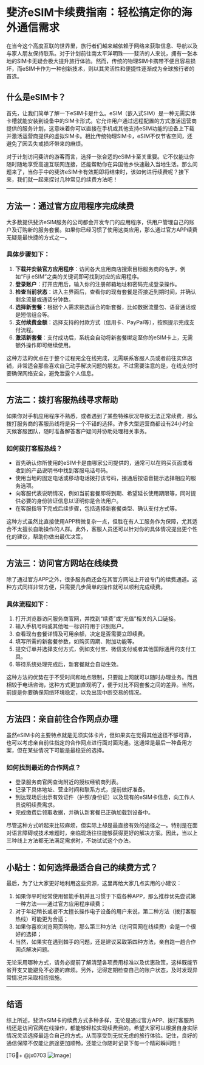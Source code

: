 # 斐济eSIM卡续费指南：轻松搞定你的海外通信需求

在当今这个高度互联的世界里，旅行者们越来越依赖于网络来获取信息、导航以及与家人朋友保持联系。对于计划前往南太平洋明珠——斐济的人来说，拥有一张本地的SIM卡无疑会极大提升旅行体验。然而，传统的物理SIM卡携带不便且容易损坏，而eSIM卡作为一种创新技术，则以其灵活性和便捷性逐渐成为全球旅行者的首选。

## 什么是eSIM卡？

首先，让我们简单了解一下eSIM卡是什么。eSIM（嵌入式SIM）是一种无需实体卡槽就能安装到设备中的SIM卡形式。它允许用户通过远程配置的方式激活运营商提供的服务计划，这意味着你可以直接在手机或其他支持eSIM功能的设备上下载并激活运营商提供的虚拟SIM卡。相比传统物理SIM卡，eSIM不仅节省空间，还避免了因丢失或损坏带来的麻烦。

对于计划访问斐济的游客而言，选择一张合适的eSIM卡至关重要。它不仅能让你随时随地享受高速互联网连接，还能帮助你在异国他乡快速融入当地生活。那么问题来了，当你手中的斐济eSIM卡有效期即将结束时，该如何进行续费呢？接下来，我们就一起来探讨几种常见的续费方法吧！

---

## 方法一：通过官方应用程序完成续费

大多数提供斐济eSIM服务的公司都会开发专门的应用程序，供用户管理自己的账户及订购新的服务套餐。如果你已经习惯了使用这类应用，那么通过官方APP续费无疑是最快捷的方式之一。

### 具体步骤如下：
1. **下载并安装官方应用程序**：访问各大应用商店搜索目标服务商的名字，例如“Fiji eSIM”之类的关键词即可找到对应的应用程序。
2. **登录账户**：打开应用后，输入你的注册邮箱地址和密码完成登录操作。
3. **检查当前状态**：进入主界面后，查看你的现有套餐是否接近到期时间，并确认剩余流量或通话分钟数。
4. **选择新套餐**：根据个人需求挑选适合的新套餐，比如数据流量包、语音通话或是短信组合等。
5. **支付续费金额**：选择支持的付款方式（信用卡、PayPal等），按照提示完成支付流程。
6. **激活新套餐**：支付成功后，系统会自动将新套餐绑定至你的eSIM卡上，无需额外操作即可继续使用。

这种方法的优点在于整个过程完全在线完成，无需联系客服人员或者前往实体店铺，非常适合那些喜欢自己动手解决问题的朋友。不过需要注意的是，在线支付时要确保网络安全，避免泄露个人信息。

---

## 方法二：拨打客服热线寻求帮助

如果你对手机应用程序不熟悉，或者遇到了某些特殊状况导致无法正常续费，那么拨打服务商的客服热线将是另一个不错的选择。许多大型运营商都设有24小时全天候客服团队，随时准备解答客户疑问并协助处理相关事务。

### 如何拨打客服热线？
- 首先确认你所使用的eSIM卡是由哪家公司提供的，通常可以在购买页面或者收到的产品说明书中找到客服电话号码。
- 使用当地的固定电话或移动电话拨打该号码，接通后按语音提示选择相应的服务选项。
- 向客服代表说明情况，例如当前套餐即将到期、希望延长使用期限等，同时提供必要的身份验证信息以证明你是合法用户。
- 在客服指导下完成后续步骤，包括选择新套餐类型、确认支付方式等。

这种方式虽然比直接使用APP稍微复杂一点，但胜在有人工服务作为保障，尤其适合不太擅长自助操作的人群。此外，客服人员还可以针对你的具体情况提出更个性化的建议，帮助你做出最优决策。

---

## 方法三：访问官方网站在线续费

除了通过官方APP之外，很多服务商还会在其官方网站上开设专门的续费通道。这种方式同样非常方便，只需要几步简单的操作就可以顺利完成续费。

### 具体流程如下：
1. 打开浏览器访问服务商官网，并找到“续费”或“充值”相关的入口链接。
2. 输入手机号码或其他唯一标识符用于识别账户。
3. 查看现有套餐详情及可用余额，决定是否需要立即续费。
4. 填写所需的新套餐参数，如购买周期、附加功能等。
5. 提交订单并选择支付方式，例如支付宝、微信支付或者其他国际通用的支付工具。
6. 等待系统处理完成后，新套餐就会自动生效。

这种方法的优势在于不受时间和地点限制，只要能上网就可以随时办理业务。而且相较于电话咨询，这种方式更加直观明了，便于对比不同套餐之间的差异。当然，前提是你要确保网络环境稳定，以免出现中断交易的情况。

---

## 方法四：亲自前往合作网点办理

虽然eSIM卡的主要特点就是无须实体卡片，但如果实在觉得其他途径不够可靠，也可以考虑亲自前往指定的合作网点进行面对面沟通。这通常是最后一种备用方案，但在某些情况下可能是最稳妥的选择。

### 如何找到最近的合作网点？
- 登录服务商官网查询附近的授权经销商列表。
- 记录下具体地址、营业时间和联系方式，提前做好准备。
- 到达现场后出示有效证件（护照/身份证）以及现有的eSIM卡信息，向工作人员说明续费需求。
- 完成缴费后领取收据，并确认新套餐已正确加载到设备中。

尽管这种方式听起来比较麻烦，但实际上却是最直接有效的途径之一。特别是在面对语言障碍或技术难题时，亲临现场往往能够获得更好的解决方案。因此，当以上三种线上方法都无法满足需求时，不妨试试这个办法。

---

## 小贴士：如何选择最适合自己的续费方式？

最后，为了让大家更好地利用这些资源，这里再给大家几点实用的小建议：

1. 如果你平时经常使用智能手机并且习惯于下载各种APP，那么推荐优先尝试第一种方法——通过官方应用程序续费；
2. 对于年纪稍长或者不太擅长操作电子设备的用户来说，第二种方法（拨打客服热线）可能更为合适；
3. 如果你喜欢浏览网页购物，那么第三种方法（访问官网在线续费）会是一个很好的选择；
4. 当然，如果实在遇到棘手的问题，还是建议采取第四种方法，亲自跑一趟合作网点解决问题。

无论采用哪种方式，请务必提前了解清楚各项费用标准以及优惠政策，这样既能节省开支又能避免不必要的麻烦。另外，记得定期检查自己的账户状态，及时发现异常情况并采取相应措施。

---

## 结语

综上所述，斐济eSIM卡的续费方式多种多样，无论是通过官方APP、拨打客服热线还是访问官网在线操作，都能够轻松实现续费目的。希望大家可以根据自身实际情况灵活选择最适合自己的方式，从而享受到无忧无虑的旅行体验。记住，良好的通信保障不仅能让旅途更加顺畅，还能让你随时记录下每一个精彩瞬间哦！

[TG💪+ @jx0703 ![Image](https://github.com/user-attachments/assets/dbca1d08-cadb-493c-b0ec-ad6f7a83f270)]